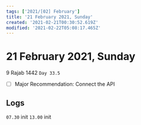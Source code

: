 ```yaml
---
tags: ['2021/[02] February']
title: '21 February 2021, Sunday'
created: '2021-02-21T00:30:52.619Z'
modified: '2021-02-22T05:08:17.465Z'
---
```


# 21 February 2021, Sunday
9 Rajab 1442 `Day 33.5`

- [ ] Major Recommendation: Connect the API

## Logs
`07.30` init
`13.00` init 

